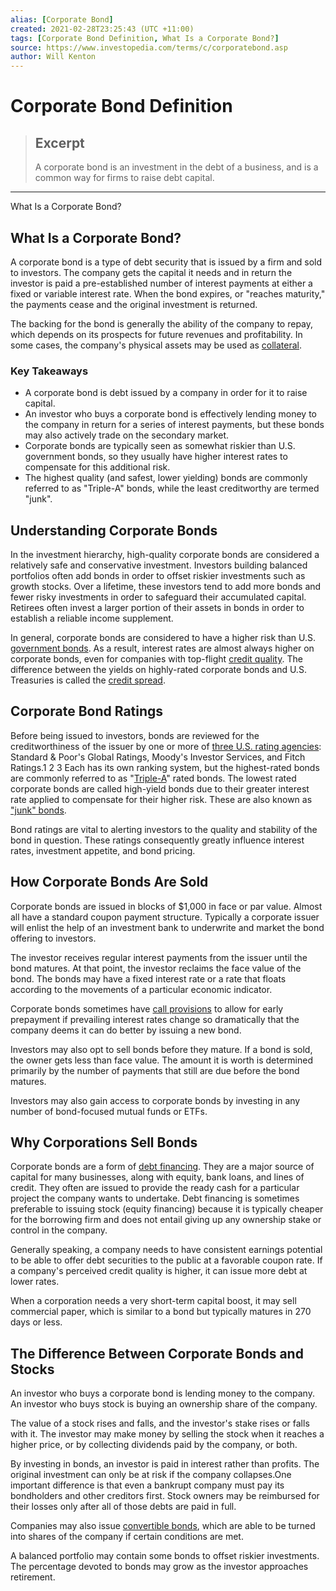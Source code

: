 ```yaml
---
alias: [Corporate Bond]
created: 2021-02-28T23:25:43 (UTC +11:00)
tags: [Corporate Bond Definition, What Is a Corporate Bond?]
source: https://www.investopedia.com/terms/c/corporatebond.asp
author: Will Kenton
---
```


# Corporate Bond Definition

> ## Excerpt
> A corporate bond is an investment in the debt of a business, and is a common way for firms to raise debt capital.

---

What Is a Corporate Bond?
## What Is a Corporate Bond?

A corporate bond is a type of debt security that is issued by a firm and sold to investors. The company gets the capital it needs and in return the investor is paid a pre-established number of interest payments at either a fixed or variable interest rate. When the bond expires, or "reaches maturity," the payments cease and the original investment is returned.

The backing for the bond is generally the ability of the company to repay, which depends on its prospects for future revenues and profitability. In some cases, the company's physical assets may be used as [collateral](https://www.investopedia.com/terms/c/collateral.asp).

### Key Takeaways

-   A corporate bond is debt issued by a company in order for it to raise capital.
-   An investor who buys a corporate bond is effectively lending money to the company in return for a series of interest payments, but these bonds may also actively trade on the secondary market.
-   Corporate bonds are typically seen as somewhat riskier than U.S. government bonds, so they usually have higher interest rates to compensate for this additional risk.
-   The highest quality (and safest, lower yielding) bonds are commonly referred to as "Triple-A" bonds, while the least creditworthy are termed "junk".

## Understanding Corporate Bonds

In the investment hierarchy, high-quality corporate bonds are considered a relatively safe and conservative investment. Investors building balanced portfolios often add bonds in order to offset riskier investments such as growth stocks. Over a lifetime, these investors tend to add more bonds and fewer risky investments in order to safeguard their accumulated capital. Retirees often invest a larger portion of their assets in bonds in order to establish a reliable income supplement.

In general, corporate bonds are considered to have a higher risk than U.S. [government bonds](https://www.investopedia.com/terms/g/government-bond.asp). As a result, interest rates are almost always higher on corporate bonds, even for companies with top-flight [credit quality](https://www.investopedia.com/terms/c/creditquality.asp). The difference between the yields on highly-rated corporate bonds and U.S. Treasuries is called the [credit spread](https://www.investopedia.com/terms/c/creditspread.asp).

## Corporate Bond Ratings

Before being issued to investors, bonds are reviewed for the creditworthiness of the issuer by one or more of [three U.S. rating agencies](https://www.investopedia.com/terms/b/bond-rating-agencies.asp): Standard & Poor's Global Ratings, Moody's Investor Services, and Fitch Ratings.1 2 3 Each has its own ranking system, but the highest-rated bonds are commonly referred to as "[Triple-A](https://www.investopedia.com/terms/a/aaa.asp)" rated bonds. The lowest rated corporate bonds are called high-yield bonds due to their greater interest rate applied to compensate for their higher risk. These are also known as ["junk" bonds](https://www.investopedia.com/terms/j/junkbond.asp).

Bond ratings are vital to alerting investors to the quality and stability of the bond in question. These ratings consequently greatly influence interest rates, investment appetite, and bond pricing.

## How Corporate Bonds Are Sold

Corporate bonds are issued in blocks of $1,000 in face or par value. Almost all have a standard coupon payment structure. Typically a corporate issuer will enlist the help of an investment bank to underwrite and market the bond offering to investors.

The investor receives regular interest payments from the issuer until the bond matures. At that point, the investor reclaims the face value of the bond. The bonds may have a fixed interest rate or a rate that floats according to the movements of a particular economic indicator.

Corporate bonds sometimes have [call provisions](https://www.investopedia.com/terms/c/callprovision.asp) to allow for early prepayment if prevailing interest rates change so dramatically that the company deems it can do better by issuing a new bond.

Investors may also opt to sell bonds before they mature. If a bond is sold, the owner gets less than face value. The amount it is worth is determined primarily by the number of payments that still are due before the bond matures.

Investors may also gain access to corporate bonds by investing in any number of bond-focused mutual funds or ETFs.

## Why Corporations Sell Bonds

Corporate bonds are a form of [debt financing](https://www.investopedia.com/terms/d/debtfinancing.asp). They are a major source of capital for many businesses, along with equity, bank loans, and lines of credit. They often are issued to provide the ready cash for a particular project the company wants to undertake. Debt financing is sometimes preferable to issuing stock (equity financing) because it is typically cheaper for the borrowing firm and does not entail giving up any ownership stake or control in the company.

Generally speaking, a company needs to have consistent earnings potential to be able to offer debt securities to the public at a favorable coupon rate. If a company's perceived credit quality is higher, it can issue more debt at lower rates.

When a corporation needs a very short-term capital boost, it may sell commercial paper, which is similar to a bond but typically matures in 270 days or less.

## The Difference Between Corporate Bonds and Stocks

An investor who buys a corporate bond is lending money to the company. An investor who buys stock is buying an ownership share of the company.

The value of a stock rises and falls, and the investor's stake rises or falls with it. The investor may make money by selling the stock when it reaches a higher price, or by collecting dividends paid by the company, or both.

By investing in bonds, an investor is paid in interest rather than profits. The original investment can only be at risk if the company collapses.One important difference is that even a bankrupt company must pay its bondholders and other creditors first. Stock owners may be reimbursed for their losses only after all of those debts are paid in full.

Companies may also issue [convertible bonds](https://www.investopedia.com/terms/c/convertiblebond.asp), which are able to be turned into shares of the company if certain conditions are met.

A balanced portfolio may contain some bonds to offset riskier investments. The percentage devoted to bonds may grow as the investor approaches retirement.
